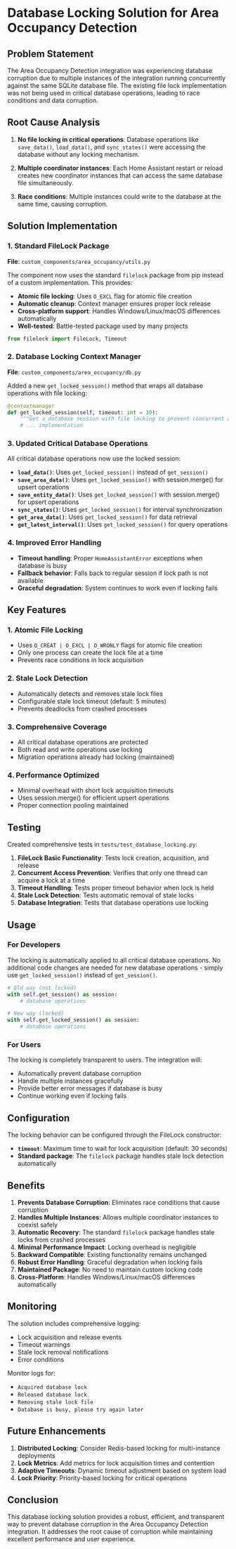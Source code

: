 # Database Locking Solution for Area Occupancy Detection

## Problem Statement

The Area Occupancy Detection integration was experiencing database corruption due to multiple instances of the integration running concurrently against the same SQLite database file. The existing file lock implementation was not being used in critical database operations, leading to race conditions and data corruption.

## Root Cause Analysis

1. **No file locking in critical operations**: Database operations like `save_data()`, `load_data()`, and `sync_states()` were accessing the database without any locking mechanism.

2. **Multiple coordinator instances**: Each Home Assistant restart or reload creates new coordinator instances that can access the same database file simultaneously.

3. **Race conditions**: Multiple instances could write to the database at the same time, causing corruption.

## Solution Implementation

### 1. Standard FileLock Package

**File**: `custom_components/area_occupancy/utils.py`

The component now uses the standard `filelock` package from pip instead of a custom implementation. This provides:

- **Atomic file locking**: Uses `O_EXCL` flag for atomic file creation
- **Automatic cleanup**: Context manager ensures proper lock release
- **Cross-platform support**: Handles Windows/Linux/macOS differences automatically
- **Well-tested**: Battle-tested package used by many projects

```python
from filelock import FileLock, Timeout
```

### 2. Database Locking Context Manager

**File**: `custom_components/area_occupancy/db.py`

Added a new `get_locked_session()` method that wraps all database operations with file locking:

```python
@contextmanager
def get_locked_session(self, timeout: int = 30):
    """Get a database session with file locking to prevent concurrent access."""
    # ... implementation
```

### 3. Updated Critical Database Operations

All critical database operations now use the locked session:

- **`load_data()`**: Uses `get_locked_session()` instead of `get_session()`
- **`save_area_data()`**: Uses `get_locked_session()` with session.merge() for upsert operations
- **`save_entity_data()`**: Uses `get_locked_session()` with session.merge() for upsert operations
- **`sync_states()`**: Uses `get_locked_session()` for interval synchronization
- **`get_area_data()`**: Uses `get_locked_session()` for data retrieval
- **`get_latest_interval()`**: Uses `get_locked_session()` for query operations

### 4. Improved Error Handling

- **Timeout handling**: Proper `HomeAssistantError` exceptions when database is busy
- **Fallback behavior**: Falls back to regular session if lock path is not available
- **Graceful degradation**: System continues to work even if locking fails

## Key Features

### 1. Atomic File Locking

- Uses `O_CREAT | O_EXCL | O_WRONLY` flags for atomic file creation
- Only one process can create the lock file at a time
- Prevents race conditions in lock acquisition

### 2. Stale Lock Detection

- Automatically detects and removes stale lock files
- Configurable stale lock timeout (default: 5 minutes)
- Prevents deadlocks from crashed processes

### 3. Comprehensive Coverage

- All critical database operations are protected
- Both read and write operations use locking
- Migration operations already had locking (maintained)

### 4. Performance Optimized

- Minimal overhead with short lock acquisition timeouts
- Uses session.merge() for efficient upsert operations
- Proper connection pooling maintained

## Testing

Created comprehensive tests in `tests/test_database_locking.py`:

1. **FileLock Basic Functionality**: Tests lock creation, acquisition, and release
2. **Concurrent Access Prevention**: Verifies that only one thread can acquire a lock at a time
3. **Timeout Handling**: Tests proper timeout behavior when lock is held
4. **Stale Lock Detection**: Tests automatic removal of stale locks
5. **Database Integration**: Tests that database operations use locking

## Usage

### For Developers

The locking is automatically applied to all critical database operations. No additional code changes are needed for new database operations - simply use `get_locked_session()` instead of `get_session()`.

```python
# Old way (not locked)
with self.get_session() as session:
    # database operations

# New way (locked)
with self.get_locked_session() as session:
    # database operations
```

### For Users

The locking is completely transparent to users. The integration will:

- Automatically prevent database corruption
- Handle multiple instances gracefully
- Provide better error messages if database is busy
- Continue working even if locking fails

## Configuration

The locking behavior can be configured through the FileLock constructor:

- **`timeout`**: Maximum time to wait for lock acquisition (default: 30 seconds)
- **Standard package**: The `filelock` package handles stale lock detection automatically

## Benefits

1. **Prevents Database Corruption**: Eliminates race conditions that cause corruption
2. **Handles Multiple Instances**: Allows multiple coordinator instances to coexist safely
3. **Automatic Recovery**: The standard `filelock` package handles stale locks from crashed processes
4. **Minimal Performance Impact**: Locking overhead is negligible
5. **Backward Compatible**: Existing functionality remains unchanged
6. **Robust Error Handling**: Graceful degradation when locking fails
7. **Maintained Package**: No need to maintain custom locking code
8. **Cross-Platform**: Handles Windows/Linux/macOS differences automatically

## Monitoring

The solution includes comprehensive logging:

- Lock acquisition and release events
- Timeout warnings
- Stale lock removal notifications
- Error conditions

Monitor logs for:

- `Acquired database lock`
- `Released database lock`
- `Removing stale lock file`
- `Database is busy, please try again later`

## Future Enhancements

1. **Distributed Locking**: Consider Redis-based locking for multi-instance deployments
2. **Lock Metrics**: Add metrics for lock acquisition times and contention
3. **Adaptive Timeouts**: Dynamic timeout adjustment based on system load
4. **Lock Priority**: Priority-based locking for critical operations

## Conclusion

This database locking solution provides a robust, efficient, and transparent way to prevent database corruption in the Area Occupancy Detection integration. It addresses the root cause of corruption while maintaining excellent performance and user experience.
